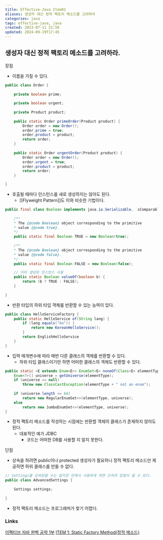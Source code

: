 ```yaml
---
title: Effective-Java Item01
aliases: 생성자 대신 정적 팩토리 메소드를 고려하라
categories: java
tags: effective-java, java
created: 2023-07-11 21:59
updated: 2024-09-19T17:45
---
```

## 생성자 대신 정적 팩토리 메소드를 고려하라.

장점
- 이름을 가질 수 있다.

```java
public class Order {  
  
	private boolean prime;  
  
	private boolean urgent;  
  
	private Product product;  
  
	public static Order primeOrder(Product product) {  
		Order order = new Order();  
		order.prime = true;  
		order.product = product;  
		return order;  
	}  
  
	public static Order urgentOrder(Product product) {  
		Order order = new Order();  
		order.urgent = true;  
		order.product = product;  
		return order;  
	}  

}
```

- 호출될 때마다 인스턴스를 새로 생성하지는 않아도 된다.
	- [[Flyweight Pattern]]도 이와 비슷한 기법이다.

```java
public final class Boolean implements java.io.Serializable,  sComparable<Boolean>, Constable {   
  
	/**  
	* The {@code Boolean} object corresponding to the primitive  
	* value {@code true}.  
	*/  
	public static final Boolean TRUE = new Boolean(true);  
  
	/**  
	* The {@code Boolean} object corresponding to the primitive  
	* value {@code false}.  
	*/  
	public static final Boolean FALSE = new Boolean(false);

	// 이미 생성된 인스턴스 사용
	public static Boolean valueOf(boolean b) {  
		return (b ? TRUE : FALSE);  
	}
  
}
```

- 반환 타입의 하위 타입 객체를 반환할 수 있는 능력이 있다.

```java
public class HelloServiceFactory {
	public static HelloService of(String lang) {
		if (lang.equals("ko")) {
			return new KoreanHelloService();
		}
		return EnglishHelloService
	}
}
```

- 입력 매개변수에 따라 매번 다른 클래스의 객체를 반환할 수 있다.
	- 하위 타입 클래스이기만 하면 어떠한 클래스의 객체도 반환할 수 있다.

```java
public static <E extends Enum<E>> EnumSet<E> noneOf(Class<E> elementType) {  
	Enum<?>[] universe = getUniverse(elementType);  
	if (universe == null)  
		throw new ClassCastException(elementType + " not an enum");  
	  
	if (universe.length <= 64)  
		return new RegularEnumSet<>(elementType, universe);  
	else  
		return new JumboEnumSet<>(elementType, universe);  
}
```

- 정적 팩토리 메소드를 작성하는 시점에는 반환할 객체의 클래스가 존재하지 않아도 된다.
	- 대표적인 예가 JDBC
		- 코드는 어떠한 DB를 사용할 지 알지 못한다.

단점
- 상속을 하려면 public이나 protected 생성자가 필요하니 정적 팩토리 메소드만 제공하면 하위 클래스를 만들 수 없다.

```java
// Settings를 상속받을 수는 없지만 안에서 사용하게 하면 오히려 장점이 될 수 있다.
public class AdvancedSettings {  
  
	Settings settings;  
  
}
```

- 정적 팩토리 메소드는 프로그래머가 찾기 어렵다.

### Links

[이펙티브 자바 완벽 공략 1부](https://www.inflearn.com/course/%EC%9D%B4%ED%8E%99%ED%8B%B0%EB%B8%8C-%EC%9E%90%EB%B0%94-1/dashboard)
[ITEM 1: Static Factory Method(정적 메소드)](https://dahye-jeong.gitbook.io/java/java/effective_java/2021-01-12-static-factory-methods)
